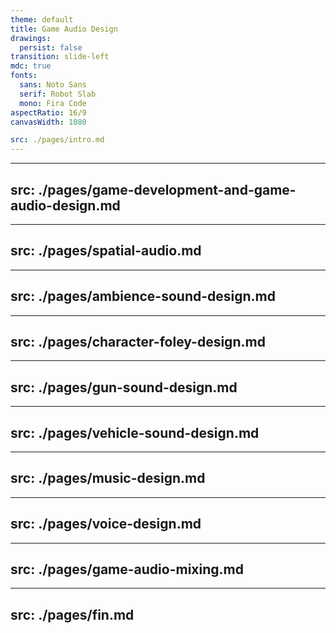 ```yaml
---
theme: default
title: Game Audio Design
drawings:
  persist: false
transition: slide-left
mdc: true
fonts:
  sans: Noto Sans
  serif: Robot Slab
  mono: Fira Code
aspectRatio: 16/9
canvasWidth: 1080

src: ./pages/intro.md
---
```


---
src: ./pages/game-development-and-game-audio-design.md
---

---
src: ./pages/spatial-audio.md
---

---
src: ./pages/ambience-sound-design.md
---

---
src: ./pages/character-foley-design.md
---

---
src: ./pages/gun-sound-design.md
---

---
src: ./pages/vehicle-sound-design.md
---

---
src: ./pages/music-design.md
---

---
src: ./pages/voice-design.md
---

---
src: ./pages/game-audio-mixing.md
---



---
src: ./pages/fin.md
---